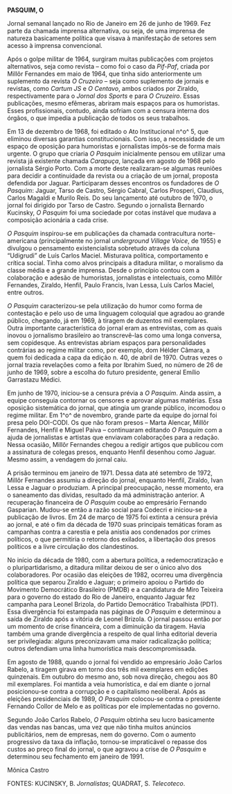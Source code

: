 **PASQUIM, O**

Jornal semanal lançado no Rio de Janeiro em 26 de junho de 1969. Fez
parte da chamada imprensa alternativa, ou seja, de uma imprensa de
natureza basicamente política que visava à manifestação de setores sem
acesso à imprensa convencional.

Após o golpe militar de 1964, surgiram muitas publicações com projetos
alternativos, seja como revista – como foi o caso da *Pif-Paf*, criada
por Millôr Fernandes em maio de 1964, que tinha sido anteriormente um
suplemento da revista *O Cruzeiro* – seja como suplemento de jornais e
revistas, como *Cartum JS* e *O Centavo*, ambos criados por Ziraldo,
respectivamente para o *Jornal dos Sports* e para *O Cruzeiro*. Essas
publicações, mesmo efêmeras, abriram mais espaços para os humoristas.
Esses profissionais, contudo, ainda sofriam com a censura interna dos
órgãos, o que impedia a publicação de todos os seus trabalhos.

Em 13 de dezembro de 1968, foi editado o Ato Institucional n^o^ 5, que
eliminou diversas garantias constitucionais. Com isso, a necessidade de
um espaço de oposição para humoristas e jornalistas impôs-se de forma
mais urgente. O grupo que criaria *O Pasquim* inicialmente pensou em
utilizar uma revista já existente chamada *Carapuça*, lançada em agosto
de 1968 pelo jornalista Sérgio Porto. Com a morte deste realizaram-se
algumas reuniões para decidir a continuidade da revista ou a criação de
um jornal, proposta defendida por Jaguar. Participaram desses encontros
os fundadores de *O Pasquim*: Jaguar, Tarso de Castro, Sérgio Cabral,
Carlos Prosperi, Claudius, Carlos Magaldi e Murilo Reis. Do seu
lançamento até outubro de 1970, o jornal foi dirigido por Tarso de
Castro. Segundo o jornalista Bernardo Kucinsky, *O Pasquim* foi uma
sociedade por cotas instável que mudava a composição acionária a cada
crise.

*O Pasquim* inspirou-se em publicações da chamada contracultura
norte-americana (principalmente no jornal *underground Village Voice*,
de 1955) e divulgou o pensamento existencialista sobretudo através da
coluna “Udigrudi” de Luís Carlos Maciel. Misturava política,
comportamento e crítica social. Tinha como alvos principais a ditadura
militar, o moralismo da classe média e a grande imprensa. Desde o
princípio contou com a colaboração e adesão de humoristas, jornalistas e
intelectuais, como Millôr Fernandes, Ziraldo, Henfil, Paulo Francis,
Ivan Lessa, Luís Carlos Maciel, entre outros.

*O Pasquim* caracterizou-se pela utilização do humor como forma de
contestação e pelo uso de uma linguagem coloquial que agradou ao grande
público, chegando, já em 1969, à tiragem de duzentos mil exemplares.
Outra importante característica do jornal eram as entrevistas, com as
quais inovou o jornalismo brasileiro ao transcrevê-las como uma longa
conversa, sem copidesque. As entrevistas abriam espaços para
personalidades contrárias ao regime militar como, por exemplo, dom
Hélder Câmara, a quem foi dedicada a capa da edição n. 40, de abril de
1970. Outras vezes o jornal trazia revelações como a feita por Ibrahim
Sued, no número de 26 de junho de 1969, sobre a escolha do futuro
presidente, general Emílio Garrastazu Médici.

Em junho de 1970, iniciou-se a censura prévia a *O Pasquim*. Ainda
assim, a equipe conseguia contornar os censores e aprovar algumas
matérias. Essa oposição sistemática do jornal, que atingia um grande
público, incomodou o regime militar. Em 1^o^ de novembro, grande parte
da equipe do jornal foi presa pelo DOI-CODI. Os que não foram presos –
Marta Alencar, Millôr Fernandes, Henfil e Miguel Paiva – continuaram
editando *O Pasquim* com a ajuda de jornalistas e artistas que enviavam
colaborações para a redação. Nessa ocasião, Millôr Fernandes chegou a
redigir artigos que publicou com a assinatura de colegas presos,
enquanto Henfil desenhou como Jaguar. Mesmo assim, a vendagem do jornal
caiu.

A prisão terminou em janeiro de 1971. Dessa data até setembro de 1972,
Millôr Fernandes assumiu a direção do jornal, enquanto Henfil, Ziraldo,
Ivan Lessa e Jaguar o produziam. A principal preocupação, nesse momento,
era o saneamento das dívidas, resultado da má administração anterior. A
recuperação financeira de *O Pasquim* coube ao empresário Fernando
Gasparian. Mudou-se então a razão social para Codecri e iniciou-se a
publicação de livros. Em 24 de março de 1975 foi extinta a censura
prévia ao jornal, e até o fim da década de 1970 suas principais
temáticas foram as campanhas contra a carestia e pela anistia aos
condenados por crimes políticos, o que permitiria o retorno dos
exilados, a libertação dos presos políticos e a livre circulação dos
clandestinos.

No início da década de 1980, com a abertura política, a redemocratização
e o pluripartidarismo, a ditadura militar deixou de ser o único alvo dos
colaboradores. Por ocasião das eleições de 1982, ocorreu uma divergência
política que separou Ziraldo e Jaguar; o primeiro apoiou o Partido do
Movimento Democrático Brasileiro (PMDB) e a candidatura de Miro Teixeira
para o governo do estado do Rio de Janeiro, enquanto Jaguar fez campanha
para Leonel Brizola, do Partido Democrático Trabalhista (PDT). Essa
divergência foi estampada nas páginas de *O Pasquim* e determinou a
saída de Ziraldo após a vitória de Leonel Brizola. O jornal passou então
por um momento de crise financeira, com a diminuição da tiragem. Havia
também uma grande divergência a respeito de qual linha editorial deveria
ser privilegiada: alguns preconizavam uma maior radicalização política;
outros defendiam uma linha humorística mais descompromissada.

Em agosto de 1988, quando o jornal foi vendido ao empresário João Carlos
Rabelo, a tiragem girava em torno dos três mil exemplares em edições
quinzenais. Em outubro do mesmo ano, sob nova direção, chegou aos 80 mil
exemplares. Foi mantida a veia humorística, e daí em diante o jornal
posicionou-se contra a corrupção e o capitalismo neoliberal. Após as
eleições presidenciais de 1989, *O* *Pasquim* colocou-se contra o
presidente Fernando Collor de Melo e as políticas por ele implementadas
no governo.

Segundo João Carlos Rabelo, *O Pasquim* obtinha seu lucro basicamente
das vendas nas bancas, uma vez que não tinha muitos anúncios
publicitários, nem de empresas, nem do governo. Com o aumento
progressivo da taxa da inflação, tornou-se impraticável o repasse dos
custos ao preço final do jornal, o que agravou a crise de *O Pasquim* e
determinou seu fechamento em janeiro de 1991.

Mônica Castro

FONTES: KUCINSKY, B. *Jornalistas*; QUADRAT, S. *Telecoteco*.
